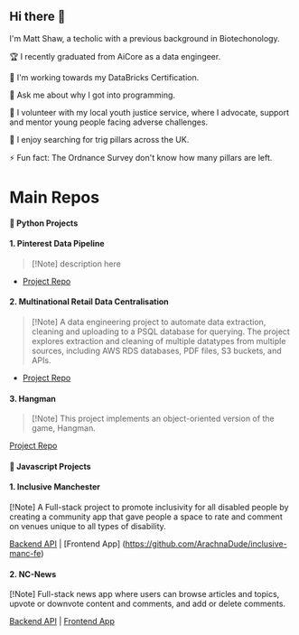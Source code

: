 ## Hi there 👋

<!--
**ArachnaDude/ArachnaDude** is a ✨ _special_ ✨ repository because its `README.md` (this file) appears on your GitHub profile.

Here are some ideas to get you started:

- 🔭 I’m currently working on ...
- 🌱 I’m currently learning ...
- 👯 I’m looking to collaborate on ...
- 🤔 I’m looking for help with ...
- 💬 Ask me about ...
- 📫 How to reach me: ...
- 😄 Pronouns: ...
- ⚡ Fun fact: ...
-->

I'm Matt Shaw, a techolic with a previous background in Biotechonology.

🏆 I recently graduated from AiCore as a data engingeer.

🌱 I'm working towards my DataBricks Certification.

💬 Ask me about why I got into programming.

🤝 I volunteer with my local youth justice service, where I advocate, support and mentor young people facing adverse challenges.

🥾 I enjoy searching for trig pillars across the UK.

⚡ Fun fact: The Ordnance Survey don't know how many pillars are left.

# Main Repos

#### 🐍 Python Projects

#### 1. Pinterest Data Pipeline

> [!Note] description here

- [Project Repo](https://github.com/ArachnaDude/pinterest-data-pipeline7)

#### 2. Multinational Retail Data Centralisation

> [!Note] A data engineering project to automate data extraction, cleaning and uploading to a PSQL database for querying. The project explores extraction and cleaning of multiple datatypes from multiple sources, including AWS RDS databases, PDF files, S3 buckets, and APIs.

- [Project Repo](https://github.com/ArachnaDude/multinational-retail-data-centralisation140)

#### 3. Hangman

> [!Note] This project implements an object-oriented version of the game, Hangman.

[Project Repo](https://github.com/ArachnaDude/hangman884)

#### 👾 Javascript Projects

#### 1. Inclusive Manchester

[!Note] A Full-stack project to promote inclusivity for all disabled people by creating a community app that gave people a space to rate and comment on venues unique to all types of disability.

[Backend API](https://github.com/ArachnaDude/inclusive-manc-be) | [Frontend App] (https://github.com/ArachnaDude/inclusive-manc-fe)

#### 2. NC-News

[!Note] Full-stack news app where users can browse articles and topics, upvote or downvote content and comments, and add or delete comments.

[Backend API](https://github.com/ArachnaDude/nc-news-backend) | [Frontend App](https://github.com/ArachnaDude/nc-news-frontend)
